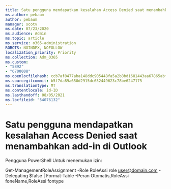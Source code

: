 ```yaml
---
title: Satu pengguna mendapatkan kesalahan Access Denied saat menambahkan add-in di Outlook
ms.author: pebaum
author: pebaum
manager: scotv
ms.date: 07/23/2020
ms.audience: Admin
ms.topic: article
ms.service: o365-administration
ROBOTS: NOINDEX, NOFOLLOW
localization_priority: Priority
ms.collection: Adm_O365
ms.custom:
- "5892"
- "6700008"
ms.openlocfilehash: ccb7af8477aba148ddc905448fa5a2b8bd1681443aa67865abfc69e1ca785f75
ms.sourcegitcommit: b5f7da89a650d2915dc652449623c78be6247175
ms.translationtype: MT
ms.contentlocale: id-ID
ms.lasthandoff: 08/05/2021
ms.locfileid: "54076132"
---
```

# <a name="one-user-gets-access-denied-error-while-adding-add-ins-in-outlook"></a>Satu pengguna mendapatkan kesalahan Access Denied saat menambahkan add-in di Outlook

Pengguna PowerShell Untuk menemukan izin:

Get-ManagementRoleAssignment -Role RoleAssi role [user@domain.com](mailto:user@domain.com "mailto:user@domain.com") -Delegating $false | Format-Table -Peran Otomatis,RoleAssi foneName,RoleAssi fontype